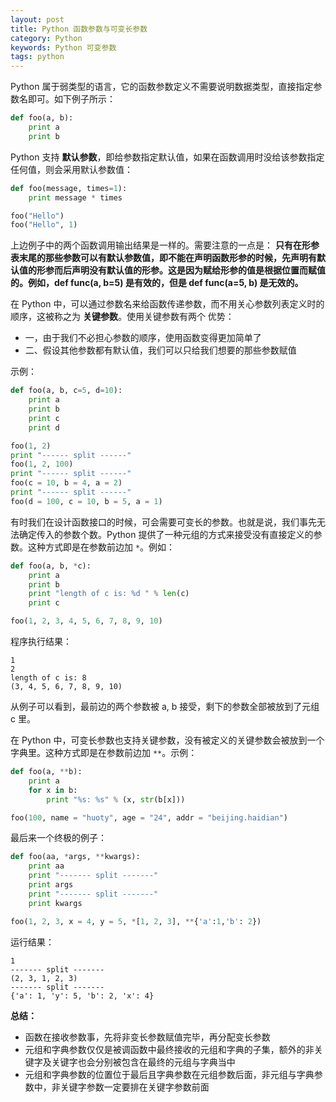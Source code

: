 ```yaml
---
layout: post
title: Python 函数参数与可变长参数
category: Python
keywords: Python 可变参数
tags: python
---
```


Python 属于弱类型的语言，它的函数参数定义不需要说明数据类型，直接指定参数名即可。如下例子所示：

```python
def foo(a, b):
    print a
    print b
```

Python 支持 **默认参数**，即给参数指定默认值，如果在函数调用时没给该参数指定任何值，则会采用默认参数值：

```python
def foo(message, times=1):
    print message * times

foo("Hello")
foo("Hello", 1)
```

上边例子中的两个函数调用输出结果是一样的。需要注意的一点是： **只有在形参表末尾的那些参数可以有默认参数值，即不能在声明函数形参的时候，先声明有默认值的形参而后声明没有默认值的形参。这是因为赋给形参的值是根据位置而赋值的。例如，def func(a, b=5) 是有效的，但是 def func(a=5, b) 是无效的。**

在 Python 中，可以通过参数名来给函数传递参数，而不用关心参数列表定义时的顺序，这被称之为 **关键参数**。使用关键参数有两个 优势：

- 一，由于我们不必担心参数的顺序，使用函数变得更加简单了
- 二、假设其他参数都有默认值，我们可以只给我们想要的那些参数赋值

示例：

```python
def foo(a, b, c=5, d=10):
    print a
    print b
    print c
    print d

foo(1, 2)
print "------ split ------"
foo(1, 2, 100)
print "------ split ------"
foo(c = 10, b = 4, a = 2)
print "------ split ------"
foo(d = 100, c = 10, b = 5, a = 1)
```

有时我们在设计函数接口的时候，可会需要可变长的参数。也就是说，我们事先无法确定传入的参数个数。Python 提供了一种元组的方式来接受没有直接定义的参数。这种方式即是在参数前边加 `*`。例如：

```python
def foo(a, b, *c):
    print a
    print b
    print "length of c is: %d " % len(c)
    print c

foo(1, 2, 3, 4, 5, 6, 7, 8, 9, 10)
```

程序执行结果：

```
1
2
length of c is: 8
(3, 4, 5, 6, 7, 8, 9, 10)
```

从例子可以看到，最前边的两个参数被 a, b 接受，剩下的参数全部被放到了元组 c 里。

在 Python 中，可变长参数也支持关键参数，没有被定义的关键参数会被放到一个字典里。这种方式即是在参数前边加 `**`。示例：

```python
def foo(a, **b):
    print a
    for x in b:
        print "%s: %s" % (x, str(b[x]))

foo(100, name = "huoty", age = "24", addr = "beijing.haidian")
```

最后来一个终极的例子：

```python
def foo(aa, *args, **kwargs):
    print aa
    print "------- split -------"
    print args
    print "------- split -------"
    print kwargs

foo(1, 2, 3, x = 4, y = 5, *[1, 2, 3], **{'a':1,'b': 2})
```

运行结果：

```
1
------- split -------
(2, 3, 1, 2, 3)
------- split -------
{'a': 1, 'y': 5, 'b': 2, 'x': 4}
```

**总结：**

- 函数在接收参数事，先将非变长参数赋值完毕，再分配变长参数
- 元组和字典参数仅仅是被调函数中最终接收的元组和字典的子集，额外的非关键字及关键字也会分别被包含在最终的元组与字典当中
- 元组和字典参数的位置位于最后且字典参数在元组参数后面，非元组与字典参数中，非关键字参数一定要排在关键字参数前面
